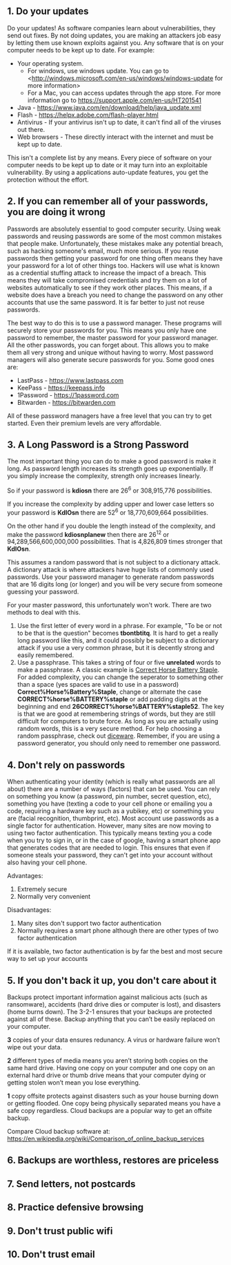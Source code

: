 ## 1. Do your updates
Do your updates! As software companies learn about vulnerabilities, they send out fixes. By not doing updates, you are making an attackers job easy by letting them use known exploits against you. Any software that is on your computer needs to be kept up to date. For example:
* Your operating system.
  * For windows, use windows update. You can go to <http://windows.microsoft.com/en-us/windows/windows-update for more information>
  * For a Mac, you can access updates through the app store. For more information go to <https://support.apple.com/en-us/HT201541>
* Java - <https://www.java.com/en/download/help/java_update.xml>
* Flash - <https://helpx.adobe.com/flash-player.html>
* Antivirus - If your antivirus isn't up to date, it can't find all of the viruses out there.
* Web browsers - These directly interact with the internet and must be kept up to date.

This isn't a complete list by any means. Every piece of software on your computer needs to be kept up to date or it may turn into an exploitable vulnerability. By using a applications auto-update features, you get the protection without the effort.
## 2. If you can remember all of your passwords, you are doing it wrong
Passwords are absolutely essential to good computer security.  Using weak passwords and reusing passwords are some of the most common mistakes that people make.  Unfortunately, these mistakes make any potential breach, such as hacking someone's email, much more serious.  If you reuse passwords then getting your password for one thing often means they have your password for a lot of other things too. Hackers will use what is known as a credential stuffing attack to increase the impact of a breach. This means they will take compromised credentials and try them on a lot of websites automatically to see if they work other places. This means, if a website does have a breach you need to change the password on any other accounts that use the same password. It is far better to just not reuse passwords.

The best way to do this is to use a password manager. These programs will securely store your passwords for you. This means you only have one password to remember, the master password for your password manager. All the other passwords, you can forget about. This allows you to make them all very strong and unique without having to worry. Most password managers will also generate secure passwords for you. Some good ones are:
* LastPass - <https://www.lastpass.com>
* KeePass - <https://keepass.info>
* 1Password - <https://1password.com>
* Bitwarden - <https://bitwarden.com>

All of these password managers have a free level that you can try to get started. Even their premium levels are very affordable.

## 3. A Long Password is a Strong Password
The most important thing you can do to make a good password is make it long. As password length increases its strength goes up exponentially. If you simply increase the complexity, strength only increases linearly.

So if your password is **kdiosn** there are 26<sup>6</sup> or 308,915,776 possibilities.

If you increase the complexity by adding upper and lower case letters so your password is **KdIOsn** there are 52<sup>6</sup> or 18,770,609,664 possibilities.

On the other hand if you double the length instead of the complexity, and make the password **kdiosnplanew** then there are 26<sup>12</sup> or 94,289,566,600,000,000 possibilities. That is 4,826,809 times stronger that **KdIOsn**.

This assumes a random password that is not subject to a dictionary attack. A dictionary attack is where attackers have huge lists of commonly used passwords. Use your password manager to generate random passwords that are 16 digits long (or longer) and you will be very secure from someone guessing your password.

For your master password, this unfortunately won't work. There are two methods to deal with this.

1. Use the first letter of every word in a phrase. For example, "To be or not to be that is the question" becomes **tbontbtitq**. It is hard to get a really long password like this, and it could possibly be subject to a dictionary attack if you use a very common phrase, but it is decently strong and easily remembered.
2. Use a passphrase. This takes a string of four or five **unrelated** words to make a passphrase. A classic example is [Correct Horse Battery Staple](https://www.xkcd.com/936/). For added complexity, you can change the seperator to something other than a space (yes spaces are valid to use in a password) **Correct%Horse%Battery%Staple**, change or alternate the case **CORRECT%horse%BATTERY%staple** or add padding digits at the beginning and end **26CORRECT%horse%BATTERY%staple52**. The key is that we are good at remembering strings of words, but they are still difficult for computers to brute force. As long as you are actually using random words, this is a very secure method. For help choosing a random passphrase, check out [diceware](http://world.std.com/%7Ereinhold/diceware.html). Remember, if you are using a password generator, you should only need to remember one password.

## 4. Don't rely on passwords
When authenticating your identity (which is really what passwords are all about) there are a number of ways (factors) that can be used.  You can rely on something you know (a password, pin number, secret question, etc), something you have (texting a code to your cell phone or emailing you a code, requiring a hardware key such as a yubikey, etc) or something you are (facial recognition, thumbprint, etc).  Most account use passwords as a single factor for authentication.  However, many sites are now moving to using two factor authentication.  This typically means texting you a code when you try to sign in, or in the case of google, having a smart phone app that generates codes that are needed to login.  This ensures that even if someone steals your password, they can't get into your account without also having your cell phone.

Advantages:

  1. Extremely secure
  2. Normally very convenient

Disadvantages:

  1. Many sites don't support two factor authentication
  2. Normally requires a smart phone although there are other types of two factor authentication

If it is available, two factor authentication is by far the best and most secure way to set up your accounts
##  5. If you don't back it up, you don't care about it
Backups protect important information against malicious acts (such as ransomware), accidents (hard drive dies or computer is lost), and disasters (home burns down). The 3-2-1 ensures that your backups are protected against all of these. Backup anything that you can’t be easily replaced on your computer.

**3** copies of your data ensures redunancy. A virus or hardware failure won’t wipe out your data.

**2** different types of media means you aren’t storing both copies on the same hard drive. Having one copy on your computer and one copy on an external hard drive or thumb drive means that your computer dying or getting stolen won’t mean you lose everything.

**1** copy offsite protects against disasters such as your house burning down or getting flooded. One copy being physically separated means you have a safe copy regardless. Cloud backups are a popular way to get an offsite backup.

Compare Cloud backup software at: <https://en.wikipedia.org/wiki/Comparison_of_online_backup_services>

## 6. Backups are worthless, restores are priceless

## 7. Send letters, not postcards

## 8. Practice defensive browsing

## 9. Don't trust public wifi

## 10. Don't trust email
